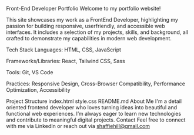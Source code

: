 Front-End Developer Portfolio
Welcome to my portfolio website!

This site showcases my work as a FrontEnd Developer, highlighting my passion for building responsive, userfriendly, and accessible web interfaces. It includes a selection of my projects, skills, and background, all crafted to demonstrate my capabilities in modern web development.

Tech Stack
Languages: HTML, CSS, JavaScript

Frameworks/Libraries: React, Tailwind CSS, Sass

Tools: Git, VS Code

Practices: Responsive Design, Cross-Browser Compatibility, Performance Optimization, Accessibility


Project Structure
index.html
style.css
 README.md About Me
I'm a detail oriented frontend developer who loves turning ideas into beautiful and functional web experiences. I’m always eager to learn new technologies and contribute to meaningful digital projects. Contact
Feel free to connect with me via LinkedIn or reach out via shaffiehill@gmail.com